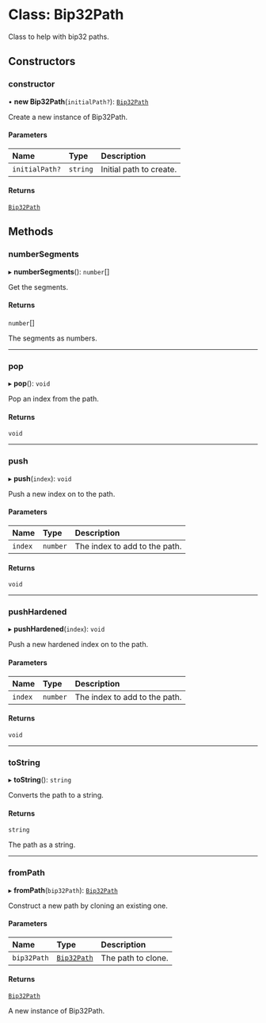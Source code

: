 # Class: Bip32Path

Class to help with bip32 paths.

## Constructors

### constructor

• **new Bip32Path**(`initialPath?`): [`Bip32Path`](Bip32Path.md)

Create a new instance of Bip32Path.

#### Parameters

| Name           | Type     | Description             |
| :------------- | :------- | :---------------------- |
| `initialPath?` | `string` | Initial path to create. |

#### Returns

[`Bip32Path`](Bip32Path.md)

## Methods

### numberSegments

▸ **numberSegments**(): `number`[]

Get the segments.

#### Returns

`number`[]

The segments as numbers.

---

### pop

▸ **pop**(): `void`

Pop an index from the path.

#### Returns

`void`

---

### push

▸ **push**(`index`): `void`

Push a new index on to the path.

#### Parameters

| Name    | Type     | Description                   |
| :------ | :------- | :---------------------------- |
| `index` | `number` | The index to add to the path. |

#### Returns

`void`

---

### pushHardened

▸ **pushHardened**(`index`): `void`

Push a new hardened index on to the path.

#### Parameters

| Name    | Type     | Description                   |
| :------ | :------- | :---------------------------- |
| `index` | `number` | The index to add to the path. |

#### Returns

`void`

---

### toString

▸ **toString**(): `string`

Converts the path to a string.

#### Returns

`string`

The path as a string.

---

### fromPath

▸ **fromPath**(`bip32Path`): [`Bip32Path`](Bip32Path.md)

Construct a new path by cloning an existing one.

#### Parameters

| Name        | Type                        | Description        |
| :---------- | :-------------------------- | :----------------- |
| `bip32Path` | [`Bip32Path`](Bip32Path.md) | The path to clone. |

#### Returns

[`Bip32Path`](Bip32Path.md)

A new instance of Bip32Path.
